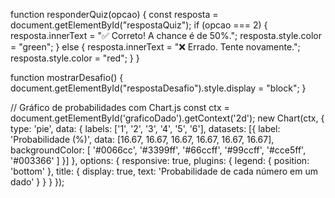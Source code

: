 function responderQuiz(opcao) {
  const resposta = document.getElementById("respostaQuiz");
  if (opcao === 2) {
    resposta.innerText = "✅ Correto! A chance é de 50%.";
    resposta.style.color = "green";
  } else {
    resposta.innerText = "❌ Errado. Tente novamente.";
    resposta.style.color = "red";
  }
}

function mostrarDesafio() {
  document.getElementById("respostaDesafio").style.display = "block";
}

// Gráfico de probabilidades com Chart.js
const ctx = document.getElementById('graficoDado').getContext('2d');
new Chart(ctx, {
  type: 'pie',
  data: {
    labels: ['1', '2', '3', '4', '5', '6'],
    datasets: [{
      label: 'Probabilidade (%)',
      data: [16.67, 16.67, 16.67, 16.67, 16.67, 16.67],
      backgroundColor: [
        '#0066cc', '#3399ff', '#66ccff', '#99ccff', '#cce5ff', '#003366'
      ]
    }]
  },
  options: {
    responsive: true,
    plugins: {
      legend: { position: 'bottom' },
      title: { display: true, text: 'Probabilidade de cada número em um dado' }
    }
  }
});
